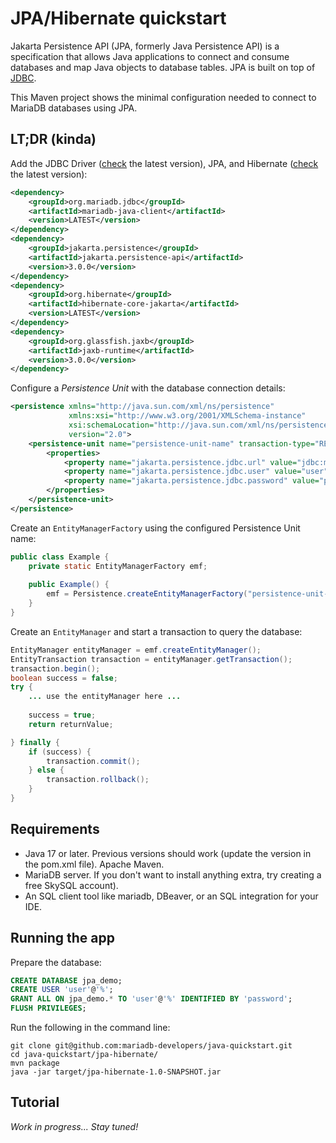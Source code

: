 # JPA/Hibernate quickstart

Jakarta Persistence API (JPA, formerly Java Persistence API) is a specification that allows Java applications to connect
and consume databases and map Java objects to database tables. JPA is built on top of
[JDBC](https://github.com/mariadb-developers/java-quickstart/tree/main/jdbc).

This Maven project shows the minimal configuration needed to connect to MariaDB databases using JPA.

## LT;DR (kinda)

Add the JDBC Driver ([check](https://mariadb.com/docs/clients/mariadb-connectors/connector-j/#latest-software-releases)
the latest version), JPA, and Hibernate ([check](https://hibernate.org/orm/releases) the latest version):

```xml
<dependency>
    <groupId>org.mariadb.jdbc</groupId>
    <artifactId>mariadb-java-client</artifactId>
    <version>LATEST</version>
</dependency>
<dependency>
    <groupId>jakarta.persistence</groupId>
    <artifactId>jakarta.persistence-api</artifactId>
    <version>3.0.0</version>
</dependency>
<dependency>
    <groupId>org.hibernate</groupId>
    <artifactId>hibernate-core-jakarta</artifactId>
    <version>LATEST</version>
</dependency>
<dependency>
    <groupId>org.glassfish.jaxb</groupId>
    <artifactId>jaxb-runtime</artifactId>
    <version>3.0.0</version>
</dependency>
```

Configure a *Persistence Unit* with the database connection details:

```xml
<persistence xmlns="http://java.sun.com/xml/ns/persistence"
             xmlns:xsi="http://www.w3.org/2001/XMLSchema-instance"
             xsi:schemaLocation="http://java.sun.com/xml/ns/persistence http://java.sun.com/xml/ns/persistence/persistence_2_0.xsd"
             version="2.0">
    <persistence-unit name="persistence-unit-name" transaction-type="RESOURCE_LOCAL">
        <properties>
            <property name="jakarta.persistence.jdbc.url" value="jdbc:mariadb://localhost:3306/database_name"/>
            <property name="jakarta.persistence.jdbc.user" value="user"/>
            <property name="jakarta.persistence.jdbc.password" value="password"/>
        </properties>
    </persistence-unit>
</persistence>
```

Create an `EntityManagerFactory` using the configured Persistence Unit name:

```java
public class Example {
    private static EntityManagerFactory emf;
    
    public Example() {
        emf = Persistence.createEntityManagerFactory("persistence-unit-name");
    }
}
```

Create an `EntityManager` and start a transaction to query the database:

```java
EntityManager entityManager = emf.createEntityManager();
EntityTransaction transaction = entityManager.getTransaction();
transaction.begin();
boolean success = false;
try {
    ... use the entityManager here ...
        
    success = true;
    return returnValue;

} finally {
    if (success) {
        transaction.commit();
    } else {
        transaction.rollback();
    }
}
```

## Requirements
- Java 17 or later. Previous versions should work (update the version in the pom.xml file).
Apache Maven.
- MariaDB server. If you don't want to install anything extra, try creating a free SkySQL account).
- An SQL client tool like mariadb, DBeaver, or an SQL integration for your IDE.

## Running the app

Prepare the database:

```sql
CREATE DATABASE jpa_demo;
CREATE USER 'user'@'%';
GRANT ALL ON jpa_demo.* TO 'user'@'%' IDENTIFIED BY 'password';
FLUSH PRIVILEGES;
```

Run the following in the command line:

```
git clone git@github.com:mariadb-developers/java-quickstart.git
cd java-quickstart/jpa-hibernate/
mvn package
java -jar target/jpa-hibernate-1.0-SNAPSHOT.jar
```
[//]: # (insert screenshot)
## Tutorial

*Work in progress... Stay tuned!*

